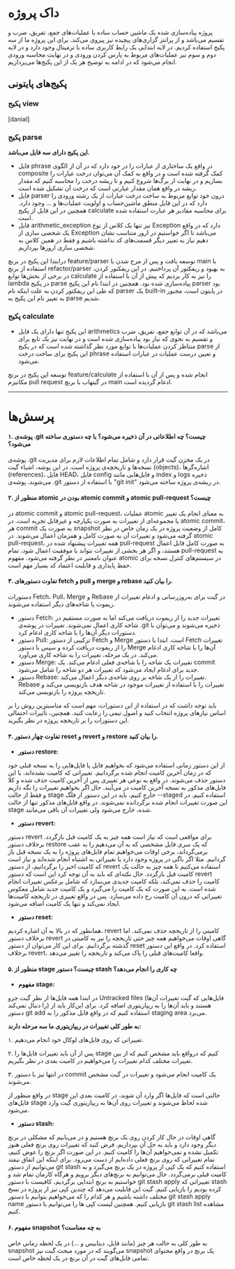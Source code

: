 
# داک پروژه 

پروژه پیاده‌سازی شده یک ماشین حساب ساده با عملیات‌های جمع، تفریق، ضرب و تقسیم می‌باشد و از پرانتز گزاری‌های پیچیده نیز پیروی می‌کند. برای این پروژه ما از سه پکیج استفاده کردیم. در لایه ابتدایی یک رابط کاربری ساده با ترمینال وجود دارد و در لایه دوم و سوم نیز عملیات‌های مربوط به پارس کردن ورودی و در نهایت محاسبه ورودی انجام می‌شود که در ادامه به توضیح هر یک از این پکیج‌ها می‌پردازیم.

## پکیج‌های پایتونی 

### پکیج view 
[danial]


### پکیج parse 

**این پکیج دارای سه فایل می‌باشد.**

- فایل phrase در واقع یک ساختاری از عبارات را در خود دارد که در آن از الگوی composite کمک گرفته شده است و در واقع به کمک آن می‌توان درخت عبارات را بسازیم و در نهایت از برگ‌ها شروع کنیم و تا ریشه‌ درخت را محاسبه کنیم که مقدار ریشه در واقع همان مقدار عبارتی است که درخت آن تشکیل شده است.
- فایل parser  درون خود توابع مربوط به ساخت درخت عبارات از یک رشته ورودی را دارد که در این فایل منطق ماشین‌حساب و اولویت عملیات‌ها و ... وجود دارد. همچنین در این فایل از پکیج calculate برای محاسبه مقادیر هر عبارت استفاده شده است.
- فایل arithmetic_exception نیز تنها یک کلاس از نوع Exception دارد که در واقع یک شخصی سازی از Exception می‌باشد تا اگر خواستیم در ارور متناسب نشان دهیم نیاز به تغییر دیگر قسمت‌های کد نداشته باشیم و فقط در همین کلاس به شخصی سازی ارور‌ها بپردازیم.

درابتدا این پکیج در برنچ feature/parser توسعه یافت و پس از مرج شدن با main با استفاده از برنچ refactor/parser به بهبود و ریفکتور آن پرداختیم. در این ریفکتور کردن، در برخی از بخش‌ها توابع calculate را نیز به کار بردیم که پیش از آن با استفاده از lambda در پکیج parse پیاده‌سازی شده بود. همچنین در ابتدا نام این پکیج parser  بود که طی این ریفکتور کردن به علت اینکه نام parser یک built-in در پایتون است، مجبور به تغییر نام این پکیج به parse شدیم.

### پکیج calculate 
- این پکیج تنها دارای یک فایل arithmetics می‌باشد که در آن توابع جمع، تفریق، ضرب و تقسیم به نحوی که نیاز بود پیاده‌سازی شده است و در نهایت نیز یک تابع برای منتاظر کردن عملیات‌ها با توابع مورد نظر گذاشته شده است که در پکیج parse از این پکیج برای ساخت درخت phrase و تعیین درست عملیات در عبارات استفاده می‌شود.

توسعه این پکیج در برنچ feature/calculate انجام شده و پس از آن با استفاده از مکانیزم pull request در گیتهاب با برنچ main ادغام گردیده است.

---

#           پرسش‌ها  
#### ۱. پوشه‌ی .git چیست؟ چه اطلاعاتی در آن ذخیره می‌شود؟ با چه دستوری ساخته می‌شود؟ 

پوشه‌ی .git در یک مخزن گیت قرار دارد و شامل تمام اطلاعات لازم برای مدیریت نسخه‌ها و تاریخچه‌ی پروژه است. در این پوشه، اشیاء گیت (objects)، اشاره‌گرها (references)، فایل HEAD، فایل config و فایل‌هایی مانند index و logs ذخیره می‌شوند. پوشه‌ی .git با استفاده از دستور "git init" در ریشه‌ی پروژه ساخته می‌شود.


#### ۲. منظور از atomic بودن در atomic commit و atomic pull-request چیست؟ 

در atomic commit و atomic pull-request، عملیات atomic به معنای انجام یک تغییر یا مجموعه‌ای از تغییرات به صورت یکپارچه و غیرقابل تجزیه است. در atomic commit، هر commit به صورت یک snapshot کامل از وضعیت پروژه در یک زمان خاص در نظر گرفته می‌شود و تغییرات آن به صورت کامل و همزمان اعمال می‌شوند. در atomic pull-request، همه تغییرات پیشنهاد شده در pull-request به صورت کامل قابل اعمال هستند، و اگر هر بخشی از تغییرات نتواند با موفقیت اعمال شود، تمام pull-request به عنوان نامعتبر در نظر گرفته می‌شود. مفهوم atomic در سیستم‌های کنترل نسخه برای حفظ پایداری و قابلیت اعتماد کد بسیار مهم است.

####    ۳. تفاوت دستورهای fetch و pull و merge و rebase را بیان کنید. 

دستورات Fetch، Pull، Merge و Rebase در گیت برای به‌روزرسانی و ادغام تغییرات از ریموت یا شاخه‌های دیگر استفاده می‌شوند.
- دستور Fetch: تغییرات جدید را از ریموت دریافت می‌کند اما به صورت مستقیم در شاخه کاری اعمال نمی‌شوند. تغییرات در پوشه‌ی .git ذخیره می‌شوند و می‌توان با دستورات دیگر آن‌ها را با شاخه کاری ادغام کرد.
- دستور Pull: ترکیبی از دستور Fetch و Merge است. ابتدا با دستور Fetch تغییرات را از ریموت دریافت کرده و سپس با دستور Merge آن‌ها را با شاخه کاری ادغام می‌کند. در یک مرحله، تغییرات را به شاخه کاری می‌آورد.
- دستور Merge: تغییرات یک شاخه را با شاخه‌ی فعلی ادغام می‌کند. یک commit جدید برای ادغام ایجاد می‌شود که تغییرات هر دو شاخه را شامل می‌شود.
- دستور Rebase: تغییرات را از یک شاخه بر روی شاخه‌ی دیگر اعمال می‌کند. Rebase تغییرات را با استفاده از تغییرات موجود در شاخه هدف بازنویسی می‌کند و تاریخچه پروژه را بازنویسی می‌کند.

باید توجه داشت که در استفاده از این دستورات، مهم است که مناسبترین روش را بر اساس نیازهای پروژه انتخاب کنید و اصول تیمی را رعایت کنید. همچنین، تأثیرات احتمالی این دستورات را بر تاریخچه پروژه در نظر بگیرید.

#### ۴. تفاوت چهار دستور reset و revert و restore را بیان کنید.
- **دستور restore**:

از این دستور زمانی استفاده می‌شود که بخواهیم فایل یا فایل‌هایی را به نسخه قبلی خود که در زمان آخرین کامیت انجام شده برگردانیم. تغییراتی که کامیت نشده‌اند، با این دستور حذف می‌شوند. در واقع به نوعی هر تغییری پس از آخرین کامیت حذف شده و کلا فایل‌های مذکور به نسخه آخرین کامیت در می‌آیند.
حال اگر بخواهیم تغییرات را نگه داریم و فقط از حالت stage خارج کنیم، باید در این دستور از فلگ --staged استفاده کنیم. در این صورت تغییرات انجام شده برگردانده نمی‌شوند. در واقع فایل‌های مذکور تنها از حالت stage شده، خارج می‌شود ولی تغییرات آن باقی می‌مانند.

- **دستور revert:**

دستور revert برای مواقعی است که نیاز است همه چیز به یک کامیت قبل بازگردد.
برخلاف دستور restore  که یک سری فایل مشخصی که به‌ آن می‌دهیم را به عقب بر‌می‌گرداند، برخی اوقات می‌‌خواهیم تمام فایل‌های پروژه را به یک نسخه قبل باز گردانیم.
مثلا اگر باگی در پروژه وجود دارد یا تغییراتی به اشتباه انجام شده‌اند و نیاز است که کامیت اخیر را برگردانیم، از دستور revert استفاده‌ می‌کنیم تا همه چیز به حالت یک کامیت قبل بازگردد. حال نکته‌ای که باید به آن توجه کرد این است که دستور revert کامیت را حذف نمی‌کند، بلکه کامیت جدیدی می‌سازد که شامل برعکس تغییرات انجام شده است. به این صورت که یک کامیت را می‌گیرد و یک کامیت جدید شامل معکوس تغییراتی که درون آن کامیت رخ داده می‌سازد. پس در واقع تغییری در تاریخچه کامیت‌ها ایجاد نمی‌کند و تنها یک کامیت اضافه می‌شود.

- **دستور reset:**

همانطور که در بالا به آن اشاره کردیم، revert  کامیتی را از تاریخچه حذف نمی‌کند. اما
برخلاف دستور revert گاهی اوقات می‌خواهیم همه چیز حتی تاریخچه را نیز به کامیتی در گذشته برگردانیم. برای این کار می‌توان از دستور reset استفاده کرد. در واقع این دستور برخلاف revert، واقعا کامیت‌های قبلی را پاک می‌کند و تاریخچه را تغییر می‌دهد.

#### ۵. منظور از stage چیست؟ دستور stash چه کاری را انجام می‌دهد؟ 

- **مفهوم stage:** 

در ابتدا همه فایل‌ها از نظر گیت جزو Untracked files (فایل‌هایی که گیت تغییرات آن‌ها را دنبال نمی‌کند) هستند و باید آن‌ها را به ریپازیتوری اضافه کرد.
برای این‌کار باید از دستور git add استفاده کنیم که در واقع فایل مذکور را به staging area می‌برد.

**به طور کلی تغییرات در ریپازیتوری ما سه مرحله دارند:**

۱. تغییراتی که روی فایل‌های لوکال خود انجام می‌دهیم.

۲. پس از آن باید تغییرات فایل‌ها را stage کنیم که درواقع باید مشخص ‌کنیم که از بین تغییرات مختلف کدام تغییرات را می‌خواهیم در کامیت بعدی در نظر بگیریم.

۳. در انتها نیز با دستور commit یک کامیت انجام می‌شود و تغییرات در گیت مشخص می‌شوند.

در واقع منظور از stage حالتی است که فایل‌ها اگر وارد آن شوند، در کامیت بعدی این فایل‌های stage شده لحاظ می‌شوند و تغییرات روی آن‌ها به ریپازیتوری گیت وارد می‌شود.

- **دستور stash:**

گاهی اوقات در حال کار کردن روی یک برنچ هستیم و در می‌یابیم که مشکلی در برنچ دیگر وجود دارد و باید به حل آن بپردازیم. فرض کنید که تغییرات روی برنچ فعلی هنوز تکمیل نشده و نمی‌خواهیم آن‌ها را کامیت کنیم. در این صورت اگر برنچ را عوض کنیم، تمام تغییراتی که روی برنچ فعلی داده‌ایم از دست می‌رود.
برای اینکه این اتفاق نیفتد می‌توانیم از دستور git stash استفاده کنیم که یک کپی از پروژه در یک برنچ می‌گیرد و به کامیت قبلی بر‌می‌گردد. حال می‌توانیم به برنچ‌های دیگر برویم و هرگاه کارمان تمام شد و خواستیم به برنچ ابتدایی برگردیم، کافیست با دستور git stash apply تغییراتی که stash کرده بودیم را بازیابی کنیم. گیت این قابلیت می‌دهد که چندین کپی نیز از پروژه در نسخ مختلف داشته باشیم و هر کدام را که می‌خواهیم بتوانیم با دستور git stash apply name 
بازیابی کنیم. همچنین لیست کپی ها را می‌توانیم با دستور git stash list مشاهده کنیم.

#### ۶. مفهوم snapshot به چه معناست؟ 

به طور کلی به حالت هر چیز (مانند فایل، دیتابیس و ...) در یک لحظه زمانی خاص snapshot می‌گویند که در مورد مبحث گیت نیز snapshot یک برنچ در واقع محتوای تمامی فایل‌های گیت در آن برنچ در یک لحظه خاص است.
